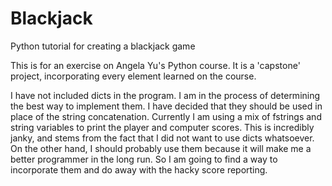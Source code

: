 # Blackjack
Python tutorial for creating a blackjack game

This is for an exercise on Angela Yu's Python course. It is a 'capstone' project, incorporating every element learned on the course.

I have not included dicts in the program. I am in the process of determining the best way to implement them. I have decided that they
should be used in place of the string concatenation. Currently I am using a mix of fstrings and string variables to print the player
and computer scores. This is incredibly janky, and stems from the fact that I did not want to use dicts whatsoever. On the other hand,
I should probably use them because it will make me a better programmer in the long run. So I am going to find a way to incorporate them
and do away with the hacky score reporting. 
